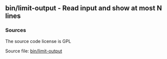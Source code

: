 ## bin/limit-output - Read input and show at most N lines


### Sources
<a href="#sources"></a>
<!-- dev.mdmark  mdmark:MDSECTION  state:BEG_AUTO  param:Sources -->
The source code license is GPL

Source file: [bin/limit-output](/bin/limit-output)

<!-- dev.mdmark  mdmark:MDSECTION  state:END_AUTO  param:Sources -->

